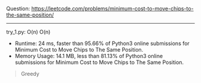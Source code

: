 Question: https://leetcode.com/problems/minimum-cost-to-move-chips-to-the-same-position/

---

try_1.py: O(n) O(n)
* Runtime: 24 ms, faster than 95.66% of Python3 online submissions for Minimum Cost to Move Chips to The Same Position.
* Memory Usage: 14.1 MB, less than 81.13% of Python3 online submissions for Minimum Cost to Move Chips to The Same Position.

> Greedy
